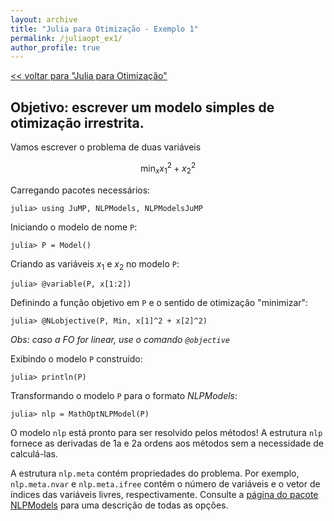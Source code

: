 ```yaml
---
layout: archive
title: "Julia para Otimização - Exemplo 1"
permalink: /juliaopt_ex1/
author_profile: true
---
```


[<< voltar para "Julia para Otimização"](/juliaopt/)

## Objetivo: escrever um modelo simples de otimização irrestrita.

Vamos escrever o problema de duas variáveis

$$
\begin{equation*}
\min_x x_1^2 + x_2^2
\end{equation*}
$$

Carregando pacotes necessários:
~~~
julia> using JuMP, NLPModels, NLPModelsJuMP
~~~

Iniciando o modelo de nome `P`:
~~~
julia> P = Model()
~~~

Criando as variáveis $x_1$ e $x_2$ no modelo `P`:
~~~
julia> @variable(P, x[1:2])
~~~

Definindo a função objetivo em `P` e o sentido de otimização "minimizar":
~~~
julia> @NLobjective(P, Min, x[1]^2 + x[2]^2)
~~~
*Obs: caso a FO for linear, use o comando `@objective`*

Exibindo o modelo `P` construído:
~~~
julia> println(P)
~~~

Transformando o modelo `P` para o formato *NLPModels*:
~~~
julia> nlp = MathOptNLPModel(P)
~~~

O modelo `nlp` está pronto para ser resolvido pelos métodos! A estrutura `nlp` fornece as derivadas de 1a e 2a ordens aos métodos sem a necessidade de calculá-las.

A estrutura `nlp.meta` contém propriedades do problema. Por exemplo, `nlp.meta.nvar` e `nlp.meta.ifree` contém o número de variáveis e o vetor de índices das variáveis livres, respectivamente. Consulte a [página do pacote NLPModels](https://github.com/JuliaSmoothOptimizers/NLPModels.jl) para uma descrição de todas as opções.